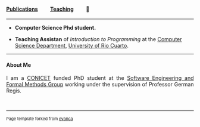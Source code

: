 #### [Publications](/publications)&nbsp;   &nbsp;   &nbsp;   &nbsp;   &nbsp; [Teaching](/teaching)&nbsp;   &nbsp;   &nbsp;   &nbsp;   &nbsp; :e-mail:

---


* **Computer Science Phd student.** 

* **Teaching Assistan** of *Introduction to Programming* at the [Computer Science Department](http://dc.exa.unrc.edu.ar), [University of Rio Cuarto](https://www.unrc.edu.ar).

---

#### About Me

<div style="text-align: justify"> 
	

I am a <a href="https://www.conicet.gov.ar">CONICET</a> funded PhD student at the <a href="http://diogenes.dc.exa.unrc.edu.ar/research/">Software Engineering and Formal Methods Group</a> working under the supervision of Professor German Regis.


</div>



<br>

---
<p style="font-size:11px">Page template forked from <a href="https://github.com/evanca/quick-portfolio">evanca</a></p>
<!-- Remove above link if you don't want to attibute -->
